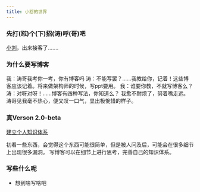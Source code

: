 ```yaml
---
title: 小怼的世界
---
```


### 先打(怼)个(下)招(涛)呼(哥)吧

[小刘](https://algebra84.github.io/2017/03/17/second/)，出来接客了.......

### 为什么要写博客

我：涛哥我考你一考，你有博客吗
涛：不能写罢？……我教给你，记着！这些博客应该记着。将来做架构师的时候，写ppt要用。
我：谁要你教，不就写博客么？
涛：对呀对呀！……博客有四种写法，你知道么？
我愈不耐烦了，努着嘴走远。
涛哥见我毫不热心，便又叹一口气，显出极惋惜的样子。

### 真Verson 2.0-beta

[建立个人知识体系](https://zhuanlan.zhihu.com/p/25002816)

初看一些东西，会觉得这个东西可能很简单，但是被人问及后，可能会在很多细节上出现很多漏洞。
写博客可以在细节上进行思考，完善自己的知识体系。

### 写些什么呢
- 想到啥写啥吧

